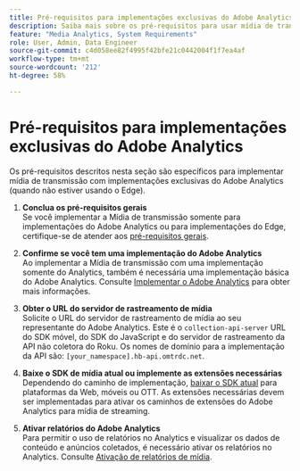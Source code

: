 ```yaml
---
title: Pré-requisitos para implementações exclusivas do Adobe Analytics
description: Saiba mais sobre os pré-requisitos para usar mídia de transmissão com implementações somente do Adobe Analytics
feature: "Media Analytics, System Requirements"
role: User, Admin, Data Engineer
source-git-commit: c4d058ee82f4995f42bfe21c0442004f1f7ea4af
workflow-type: tm+mt
source-wordcount: '212'
ht-degree: 58%

---
```


# Pré-requisitos para implementações exclusivas do Adobe Analytics

Os pré-requisitos descritos nesta seção são específicos para implementar mídia de transmissão com implementações exclusivas do Adobe Analytics (quando não estiver usando o Edge).

1. **Conclua os pré-requisitos gerais**<br>
Se você implementar a Mídia de transmissão somente para implementações do Adobe Analytics ou para implementações do Edge, certifique-se de atender aos [pré-requisitos gerais](/help/getting-started/prereqs.md).

1. **Confirme se você tem uma implementação do Adobe Analytics**<br>
Ao implementar a Mídia de transmissão com uma implementação somente do Analytics, também é necessária uma implementação básica do Adobe Analytics. Consulte [Implementar o Adobe Analytics](https://experienceleague.adobe.com/docs/analytics/implementation/home.html?lang=pt-BR) para obter mais informações.

1. **Obter o URL do servidor de rastreamento de mídia**<br>
Solicite o URL do servidor de rastreamento de mídia ao seu representante do Adobe Analytics. Este é o `collection-api-server` URL do SDK móvel, do SDK do JavaScript e do servidor de rastreamento da API não coletora do Roku. Os nomes de domínio para a implementação da API são: `[your_namespace].hb-api.omtrdc.net`.

1. **Baixe o SDK de mídia atual ou implemente as extensões necessárias**<br>
Dependendo do caminho de implementação, [baixar o SDK atual](/help/getting-started/download-sdks.md) para plataformas da Web, móveis ou OTT. As extensões necessárias devem ser implementadas para ativar os caminhos de extensões do Adobe Analytics para mídia de streaming.

1. **Ativar relatórios do Adobe Analytics**<br>
Para permitir o uso de relatórios no Analytics e visualizar os dados de conteúdo e anúncios coletados, é necessário ativar os relatórios no Analytics. Consulte [Ativação de relatórios de mídia](/help/reporting/media-reports-enable.md).
